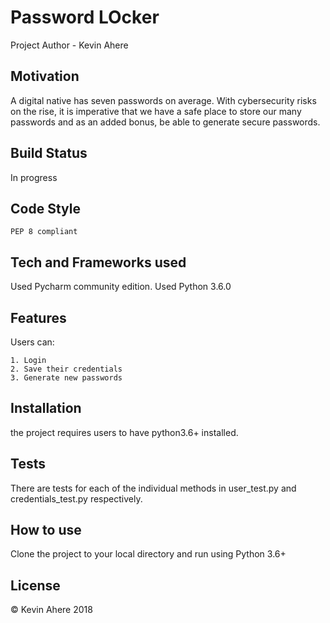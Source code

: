 
# Password LOcker
 Project Author - Kevin Ahere
## Motivation
A digital native has seven passwords on average. With cybersecurity risks on the rise,
it is imperative that we have a safe place to store our many passwords and as an added bonus, be able to generate secure passwords.

## Build Status

In progress

## Code Style
    PEP 8 compliant

## Tech and Frameworks used
Used Pycharm community edition.
Used Python 3.6.0

## Features
Users can:

    1. Login
    2. Save their credentials
    3. Generate new passwords

## Installation
the project requires users to have python3.6+ installed.

## Tests
There are tests for each of the individual methods in user_test.py and credentials_test.py respectively.
## How to use
Clone the project to your local directory and run using Python 3.6+
 
## License
© Kevin Ahere 2018